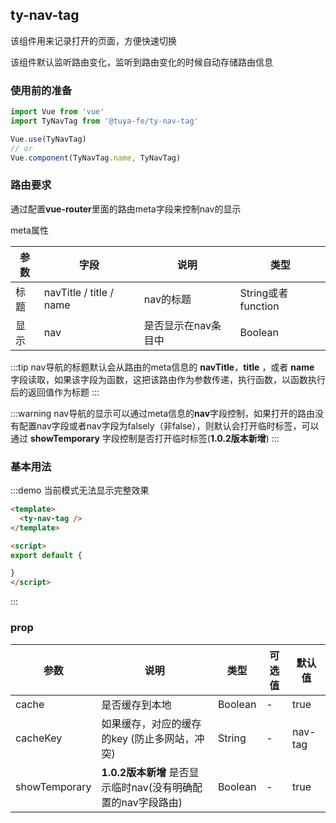## ty-nav-tag

该组件用来记录打开的页面，方便快速切换

该组件默认监听路由变化，监听到路由变化的时候自动存储路由信息

### 使用前的准备
```js
import Vue from 'vue'
import TyNavTag from '@tuya-fe/ty-nav-tag'

Vue.use(TyNavTag)
// or
Vue.component(TyNavTag.name, TyNavTag)
```

### 路由要求
通过配置**vue-router**里面的路由meta字段来控制nav的显示

meta属性

| 参数 | 字段                    | 说明                | 类型               |
| ---- | ----------------------- | ------------------- | ------------------ |
| 标题 | navTitle / title / name | nav的标题           | String或者function |
| 显示 | nav                     | 是否显示在nav条目中 | Boolean            |

:::tip
nav导航的标题默认会从路由的meta信息的 **navTitle**，**title** ，或者 **name** 字段读取，如果该字段为函数，这把该路由作为参数传递，执行函数，以函数执行后的返回值作为标题
:::

:::warning
nav导航的显示可以通过meta信息的**nav**字段控制，如果打开的路由没有配置nav字段或者nav字段为falsely（非false），则默认会打开临时标签，可以通过 **showTemporary** 字段控制是否打开临时标签(**1.0.2版本新增**)
:::

### 基本用法
:::demo 当前模式无法显示完整效果
```html
<template>
  <ty-nav-tag />
</template>

<script>
export default {

}
</script>
```
:::

### prop


| 参数          | 说明                                                         | 类型    | 可选值 | 默认值  |
| ------------- | ------------------------------------------------------------ | ------- | ------ | ------- |
| cache         | 是否缓存到本地                                               | Boolean | -      | true    |
| cacheKey      | 如果缓存，对应的缓存的key (防止多网站，冲突)                 | String  | -      | nav-tag |
| showTemporary | **1.0.2版本新增** 是否显示临时nav(没有明确配置的nav字段路由) | Boolean | -      | true    |

